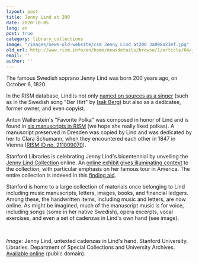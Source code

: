 ```yaml
---
layout: post
title: Jenny Lind at 200
date: 2020-10-05
lang: en
post: true
category: library_collections
image: "/images/news-old-website/csm_Jenny_Lind_at200_3a098a23ef.jpg"
old_url: http://www.rism.info/en/home/newsdetails/browse/1/article/64/jenny-lind-at-200.html
email: ''
author: ''
---
```


The famous Swedish soprano Jenny Lind was born 200 years ago, on October 6, 1820.   
  
In the RISM database, Lind is not only [named on sources as a singer](https://opac.rism.info/search?View=rism&q=jenny+lind) (such as in the Swedish song "Der Hirt" by [Isak Berg](https://opac.rism.info/search?View=rism&q=jenny+lind+berg+hirt)) but also as a dedicatee, former owner, and even copyist.   
  
Anton Wallerstein's "Favorite Polka" was composed in honor of Lind and is found in [six manuscripts in RISM](https://opac.rism.info/search?View=rism&q=jenny+lind+polka) (we hope she really liked polkas). A manuscript preserved in Dresden was copied by Lind and was dedicated by her to Clara Schumann, when they encountered each other in 1847 in Vienna ([RISM ID no. 211009070](https://opac.rism.info/search?id=211009070&View=rism)).   
  
Stanford Libraries is celebrating Jenny Lind's bicentennial by unveiling the [Jenny Lind Collection](https://exhibits.stanford.edu/rare-music/browse/jenny-lind) online. An [online exhibit gives illuminating context](https://exhibits.stanford.edu/rare-music/feature/manuscripts-from-the-jenny-lind-collection) to the collection, with particular emphasis on her famous tour in America. The entire collection is indexed in this [finding aid](https://oac.cdlib.org/findaid/ark:/13030/tf6b69n838/).  
  
Stanford is home to a large collection of materials once belonging to Lind including music manuscripts, letters, images, books, and financial ledgers. Among these, the handwritten items, including music and letters, are now online. As might be imagined, much of the manuscript music is for voice, including songs (some in her native Swedish), opera excerpts, vocal exercises, and even a set of cadenzas in Lind's own hand (see image).&nbsp;

&nbsp;

_Image_: Jenny Lind, untexted cadenzas in Lind's hand. Stanford University. Libraries. Department of Special Collections and University Archives. [Available online](https://purl.stanford.edu/xz152pr8763) (public domain).

&nbsp;